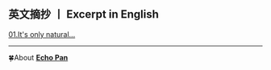 ## 英文摘抄 丨 Excerpt in English

[01.It's only natural...](./01.It's_only_natural....md)

***
🍀About [**Echo Pan**](https://github.com/echopan)
